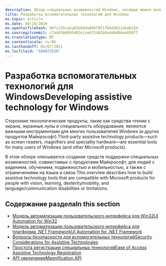 ```yaml
---
description: Обзор специальных возможностей Windows, которые можно включить в платформу пользовательского интерфейса.
title: Разработка вспомогательных технологий для Windows
ms.topic: article
ms.date: 04/18/2019
ms.openlocfilehash: bbfcc55ca2a81b84da86670f178429b12ebab15d
ms.sourcegitcommit: c7add10d695482e1ceb72d62b8a4ebd84ea050f7
ms.translationtype: MT
ms.contentlocale: ru-RU
ms.lasthandoff: 01/07/2021
ms.locfileid: "104072526"
---
```

# <a name="developing-assistive-technology-for-windows"></a><span data-ttu-id="d4122-103">Разработка вспомогательных технологий для Windows</span><span class="sxs-lookup"><span data-stu-id="d4122-103">Developing assistive technology for Windows</span></span>

<span data-ttu-id="d4122-104">Сторонние технологические продукты, такие как средства чтения с экрана, экранные лупы и специальность оборудования, являются важными инструментами для многих пользователей Windows (и других продуктов Майкрософт).</span><span class="sxs-lookup"><span data-stu-id="d4122-104">Third-party assistive technology products—such as screen readers, magnifiers and speciality hardware—are essential tools for many users of Windows (and other Microsoft products).</span></span>

<span data-ttu-id="d4122-105">В этом обзоре описывается создание средств поддержки специальных возможностей, совместимых с продуктами Майкрософт, для людей с видением, обучением, подвижностью и мобильностью, а также с ограничениями на языки и связи.</span><span class="sxs-lookup"><span data-stu-id="d4122-105">This overview describes how to build assistive technology tools that are compatible with Microsoft products for people with vision, learning, dexterity/mobility, and language/communication disabilities or limitations.</span></span>

## <a name="in-this-section"></a><span data-ttu-id="d4122-106">Содержание раздела</span><span class="sxs-lookup"><span data-stu-id="d4122-106">In this section</span></span>

- [<span data-ttu-id="d4122-107">Модель автоматизации пользовательского интерфейса для Win32</span><span class="sxs-lookup"><span data-stu-id="d4122-107">UI Automation for Win32</span></span>](/windows/desktop/winauto/entry-uiauto-win32)
- [<span data-ttu-id="d4122-108">Модель автоматизации пользовательского интерфейса для платформа .NET Framework</span><span class="sxs-lookup"><span data-stu-id="d4122-108">UI Automation for .NET Framework</span></span>](/dotnet/framework/ui-automation/ui-automation-overview)
- [<span data-ttu-id="d4122-109">Вопросы безопасности для вспомогательных технологий</span><span class="sxs-lookup"><span data-stu-id="d4122-109">Security Considerations for Assistive Technologies</span></span>](../winauto/uiauto-securityoverview.md)
- [<span data-ttu-id="d4122-110">Простота регистрации специальных технологий</span><span class="sxs-lookup"><span data-stu-id="d4122-110">Ease of Access Assistive Technology Registration</span></span>](/windows/desktop/winauto/ease-of-access---assistive-technology-registration)
- [<span data-ttu-id="d4122-111">API увеличения</span><span class="sxs-lookup"><span data-stu-id="d4122-111">Magnification API</span></span>](/previous-versions/windows/desktop/magapi/entry-magapi-sdk)
